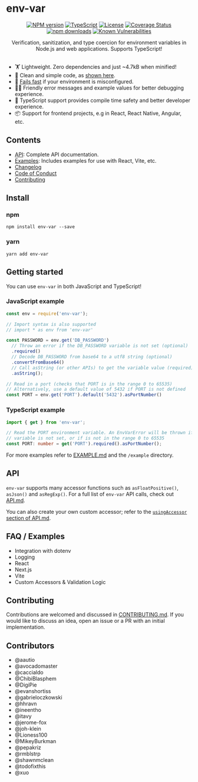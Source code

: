 # env-var

<div align="center">

[![NPM version](https://img.shields.io/npm/v/env-var.svg?style=flat)](https://www.npmjs.com/package/env-var)
[![TypeScript](https://badgen.net/npm/types/env-var)](http://www.typescriptlang.org/)
[![License](https://badgen.net/npm/license/env-var)](https://opensource.org/licenses/MIT)
[![Coverage Status](https://coveralls.io/repos/github/evanshortiss/env-var/badge.svg?branch=master)](https://coveralls.io/github/evanshortiss/env-var?branch=master)
[![npm downloads](https://img.shields.io/npm/dm/env-var.svg?style=flat)](https://www.npmjs.com/package/env-var)
[![Known Vulnerabilities](https://snyk.io//test/github/evanshortiss/env-var/badge.svg?targetFile=package.json)](https://snyk.io//test/github/evanshortiss/env-var?targetFile=package.json)


Verification, sanitization, and type coercion for environment variables in Node.js and web applications. Supports TypeScript!
<br>
<br>
</div>

* 🏋 Lightweight. Zero dependencies and just ~4.7kB when minified!
* 🧹 Clean and simple code, as [shown here](https://gist.github.com/evanshortiss/0cb049bf676b6138d13384671dad750d).
* 🚫 [Fails fast](https://en.wikipedia.org/wiki/Fail-fast) if your environment is misconfigured.
* 👩‍💻 Friendly error messages and example values for better debugging experience.
* 🎉 TypeScript support provides compile time safety and better developer experience.
* 📦 Support for frontend projects, e.g in React, React Native, Angular, etc.

## Contents

- [API](API.md): Complete API documentation.
- [Examples](EXAMPLE.md): Includes examples for use with React, Vite, etc.
- [Changelog](CHANGELOG.md)
- [Code of Conduct](CODE_OF_CONDUCT.md)
- [Contributing](CONTRIBUTING.md)

## Install

### npm

```shell
npm install env-var --save
```

### yarn

```shell
yarn add env-var
```

## Getting started

You can use `env-var` in both JavaScript and TypeScript!

### JavaScript example

```js
const env = require('env-var');

// Import syntax is also supported
// import * as env from 'env-var'

const PASSWORD = env.get('DB_PASSWORD')
  // Throw an error if the DB_PASSWORD variable is not set (optional)
  .required()
  // Decode DB_PASSWORD from base64 to a utf8 string (optional)
  .convertFromBase64()
  // Call asString (or other APIs) to get the variable value (required)
  .asString();

// Read in a port (checks that PORT is in the range 0 to 65535)
// Alternatively, use a default value of 5432 if PORT is not defined
const PORT = env.get('PORT').default('5432').asPortNumber()
```

### TypeScript example

```ts
import { get } from 'env-var';

// Read the PORT environment variable. An EnvVarError will be thrown if the
// variable is not set, or if is not in the range 0 to 65535
const PORT: number = get('PORT').required().asPortNumber();
```

For more examples refer to [EXAMPLE.md](EXAMPLE.md) and the `/example`
directory.

## API

`env-var` supports many accessor functions such as `asFloatPositive()`, `asJson()` and `asRegExp()`. For a full list of `env-var` API calls, check out [API.md](API.md).

You can also create your own custom accessor; refer to the [`usingAccessor` section of API.md](API.md#usingAccessor).

## FAQ / Examples

* Integration with dotenv
* Logging
* React
* Next.js
* Vite
* Custom Accessors & Validation Logic

## Contributing

Contributions are welcomed and discussed in [CONTRIBUTING.md](CONTRIBUTING.md). If you would like to discuss an idea, open an issue or a PR with an initial implementation.

## Contributors

* @aautio
* @avocadomaster
* @caccialdo
* @ChibiBlasphem
* @DigiPie
* @evanshortiss
* @gabrieloczkowski
* @hhravn
* @ineentho
* @itavy
* @jerome-fox
* @joh-klein
* @Lioness100
* @MikeyBurkman
* @pepakriz
* @rmblstrp
* @shawnmclean
* @todofixthis
* @xuo
